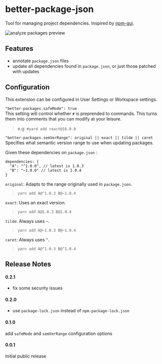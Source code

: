 # better-package-json

Tool for managing project dependencies.
Inspired by [npm-gui](https://www.npmjs.com/package/npm-gui).

![analyze packages preview](./images/command-analyze-packages.png)

## Features

- annotate `package.json` files
- update all dependencies found in `package.json`, or just those patched with updates

## Configuration

This extension can be configured in User Settings or Workspace settings.

`"better-packages.safeMode": true`  
 This setting will control whether `#` is preprended to commands. This turns them into comments that you can modify at your leisure.

> e.g: `#yard add react@16.0.0`

`"better-packages.semVerRange": original || exact || tilde || caret`  
Specifies what semantic version range to use when updating packages.

Given these dependencies on `package.json` :

```
dependencies: {
  "A": "^1.0.0", // latest is 1.0.3
  "B": "~1.0.0" // latest is 1.0.4
}
```

`original`: Adapts to the range originally used in `package.json`.

> `yarn add A@^1.0.3 B@~1.0.4`

`exact`: Uses an exact version.

> `yarn add A@1.0.3 B@1.0.4`

`tilde`: Always uses `~`.

> `yarn add A@~1.0.3 B@~1.0.4`

`caret`: Always uses `^`.

> `yarn add A@^1.0.3 B@^1.0.4`

## Release Notes

#### 0.2.1

- fix some security issues

#### 0.2.0

- use `package-lock.json` instead of `npm-package-lock.json`

#### 0.1.0

add `safeMode` and `semVerRange` configuration options

#### 0.0.1

Initial public release
